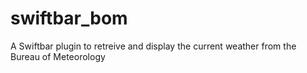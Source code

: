 # swiftbar_bom
A Swiftbar plugin to retreive and display the current weather from the Bureau of Meteorology
